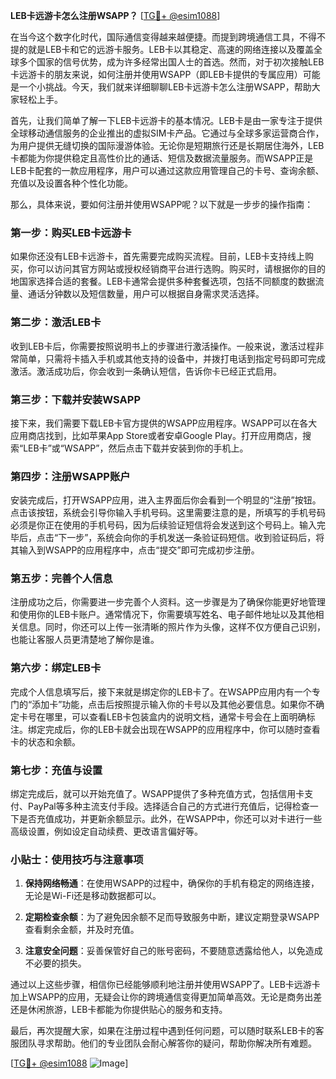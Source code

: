 **LEB卡远游卡怎么注册WSAPP？** [[TG💪+ @esim1088](https://t.me/s/esim1088)]

在当今这个数字化时代，国际通信变得越来越便捷。而提到跨境通信工具，不得不提的就是LEB卡和它的远游卡服务。LEB卡以其稳定、高速的网络连接以及覆盖全球多个国家的信号优势，成为许多经常出国人士的首选。然而，对于初次接触LEB卡远游卡的朋友来说，如何注册并使用WSAPP（即LEB卡提供的专属应用）可能是一个小挑战。今天，我们就来详细聊聊LEB卡远游卡怎么注册WSAPP，帮助大家轻松上手。

首先，让我们简单了解一下LEB卡远游卡的基本情况。LEB卡是由一家专注于提供全球移动通信服务的企业推出的虚拟SIM卡产品。它通过与全球多家运营商合作，为用户提供无缝切换的国际漫游体验。无论你是短期旅行还是长期居住海外，LEB卡都能为你提供稳定且高性价比的通话、短信及数据流量服务。而WSAPP正是LEB卡配套的一款应用程序，用户可以通过这款应用管理自己的卡号、查询余额、充值以及设置各种个性化功能。

那么，具体来说，要如何注册并使用WSAPP呢？以下就是一步步的操作指南：

### 第一步：购买LEB卡远游卡

如果你还没有LEB卡远游卡，首先需要完成购买流程。目前，LEB卡支持线上购买，你可以访问其官方网站或授权经销商平台进行选购。购买时，请根据你的目的地国家选择合适的套餐。LEB卡通常会提供多种套餐选项，包括不同额度的数据流量、通话分钟数以及短信数量，用户可以根据自身需求灵活选择。

### 第二步：激活LEB卡

收到LEB卡后，你需要按照说明书上的步骤进行激活操作。一般来说，激活过程非常简单，只需将卡插入手机或其他支持的设备中，并拨打电话到指定号码即可完成激活。激活成功后，你会收到一条确认短信，告诉你卡已经正式启用。

### 第三步：下载并安装WSAPP

接下来，我们需要下载LEB卡官方提供的WSAPP应用程序。WSAPP可以在各大应用商店找到，比如苹果App Store或者安卓Google Play。打开应用商店，搜索“LEB卡”或“WSAPP”，然后点击下载并安装到你的手机上。

### 第四步：注册WSAPP账户

安装完成后，打开WSAPP应用，进入主界面后你会看到一个明显的“注册”按钮。点击该按钮，系统会引导你输入手机号码。这里需要注意的是，所填写的手机号码必须是你正在使用的手机号码，因为后续验证短信将会发送到这个号码上。输入完毕后，点击“下一步”，系统会向你的手机发送一条验证码短信。收到验证码后，将其输入到WSAPP的应用程序中，点击“提交”即可完成初步注册。

### 第五步：完善个人信息

注册成功之后，你需要进一步完善个人资料。这一步骤是为了确保你能更好地管理和使用你的LEB卡账户。通常情况下，你需要填写姓名、电子邮件地址以及其他相关信息。同时，你还可以上传一张清晰的照片作为头像，这样不仅方便自己识别，也能让客服人员更清楚地了解你是谁。

### 第六步：绑定LEB卡

完成个人信息填写后，接下来就是绑定你的LEB卡了。在WSAPP应用内有一个专门的“添加卡”功能，点击后按照提示输入你的卡号以及其他必要信息。如果你不确定卡号在哪里，可以查看LEB卡包装盒内的说明文档，通常卡号会在上面明确标注。绑定完成后，你的LEB卡就会出现在WSAPP的应用程序中，你可以随时查看卡的状态和余额。

### 第七步：充值与设置

绑定完成后，就可以开始充值了。WSAPP提供了多种充值方式，包括信用卡支付、PayPal等多种主流支付手段。选择适合自己的方式进行充值后，记得检查一下是否充值成功，并更新余额显示。此外，在WSAPP中，你还可以对卡进行一些高级设置，例如设定自动续费、更改语言偏好等。

### 小贴士：使用技巧与注意事项

1. **保持网络畅通**：在使用WSAPP的过程中，确保你的手机有稳定的网络连接，无论是Wi-Fi还是移动数据都可以。
   
2. **定期检查余额**：为了避免因余额不足而导致服务中断，建议定期登录WSAPP查看剩余金额，并及时充值。

3. **注意安全问题**：妥善保管好自己的账号密码，不要随意透露给他人，以免造成不必要的损失。

通过以上这些步骤，相信你已经能够顺利地注册并使用WSAPP了。LEB卡远游卡加上WSAPP的应用，无疑会让你的跨境通信变得更加简单高效。无论是商务出差还是休闲旅游，LEB卡都能为你提供贴心的服务和支持。

最后，再次提醒大家，如果在注册过程中遇到任何问题，可以随时联系LEB卡的客服团队寻求帮助。他们的专业团队会耐心解答你的疑问，帮助你解决所有难题。

[[TG💪+ @esim1088](https://t.me/s/esim1088) ![Image](https://i.postimg.cc/4NQfJmqS/Snipaste-2025-05-13-00-14-12.png)]